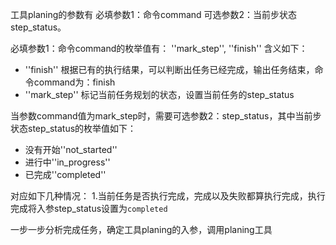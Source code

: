 工具planing的参数有
必填参数1：命令command
可选参数2：当前步状态step_status。

必填参数1：命令command的枚举值有：
''mark_step'', ''finish''
含义如下：
- ''finish'' 根据已有的执行结果，可以判断出任务已经完成，输出任务结束，命令command为：finish
- ''mark_step'' 标记当前任务规划的状态，设置当前任务的step_status

当参数command值为mark_step时，需要可选参数2：step_status，其中当前步状态step_status的枚举值如下：
- 没有开始''not_started''
- 进行中''in_progress''
- 已完成''completed''

对应如下几种情况：
1.当前任务是否执行完成，完成以及失败都算执行完成，执行完成将入参step_status设置为`completed`

一步一步分析完成任务，确定工具planing的入参，调用planing工具